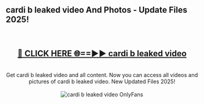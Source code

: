 <h2>cardi b leaked video And Photos - Update Files 2025!</h2>
<br>
<div align="center">
<h2><a href="https://linkcuts.com/hfmhzwbr" rel="nofollow">🔴 CLICK HERE 🌐==►► cardi b leaked video</a></h2>
<br>
Get cardi b leaked video and all content. Now you can access all videos and pictures of cardi b leaked video. New Updated Files 2025!
<br>
<br>
<a href="https://linkcuts.com/hfmhzwbr" rel="nofollow" data-target="animated-image.originalLink"><img src="https://i.ibb.co.com/WyWwxjT/player-gif2.gif" alt="cardi b leaked video OnlyFans" style="max-width: 100%; display: inline-block;" data-target="animated-image.originalImage"></a>
</div>
<br>